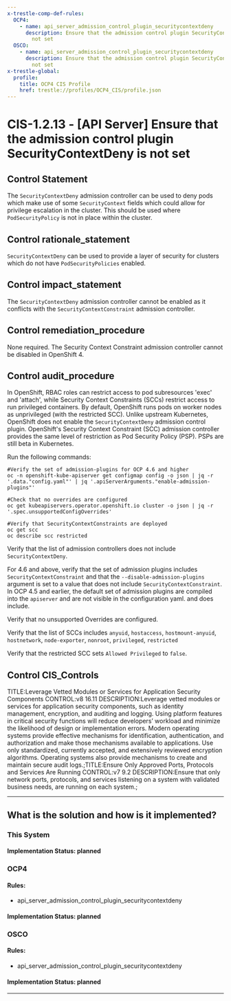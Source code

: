 ```yaml
---
x-trestle-comp-def-rules:
  OCP4:
    - name: api_server_admission_control_plugin_securitycontextdeny
      description: Ensure that the admission control plugin SecurityContextDeny is
        not set
  OSCO:
    - name: api_server_admission_control_plugin_securitycontextdeny
      description: Ensure that the admission control plugin SecurityContextDeny is
        not set
x-trestle-global:
  profile:
    title: OCP4 CIS Profile
    href: trestle://profiles/OCP4_CIS/profile.json
---
```


# CIS-1.2.13 - \[API Server\] Ensure that the admission control plugin SecurityContextDeny is not set

## Control Statement

The `SecurityContextDeny` admission controller can be used to deny pods which make use of some `SecurityContext` fields which could allow for privilege escalation in the cluster. This should be used where `PodSecurityPolicy` is not in place within the cluster.

## Control rationale_statement

`SecurityContextDeny` can be used to provide a layer of security for clusters which do not have `PodSecurityPolicies` enabled.

## Control impact_statement

The `SecurityContextDeny` admission controller cannot be enabled as it conflicts with the `SecurityContextConstraint` admission controller.

## Control remediation_procedure

None required. The Security Context Constraint admission controller cannot be disabled in OpenShift 4.

## Control audit_procedure

In OpenShift, RBAC roles can restrict access to pod subresources 'exec' and 'attach', while Security Context Constraints (SCCs) restrict access to run privileged containers. By default, OpenShift runs pods on worker nodes as unprivileged (with the restricted SCC). Unlike upstream Kubernetes, OpenShift does not enable the `SecurityContextDeny` admission control plugin. OpenShift's Security Context Constraint (SCC) admission controller provides the same level of restriction as Pod Security Policy (PSP). PSPs are still beta in Kubernetes.

Run the following commands:

```
#Verify the set of admission-plugins for OCP 4.6 and higher
oc -n openshift-kube-apiserver get configmap config -o json | jq -r '.data."config.yaml"' | jq '.apiServerArguments."enable-admission-plugins"'

#Check that no overrides are configured
oc get kubeapiservers.operator.openshift.io cluster -o json | jq -r '.spec.unsupportedConfigOverrides'

#Verify that SecurityContextConstraints are deployed
oc get scc
oc describe scc restricted
```

Verify that the list of admission controllers does not include `SecurityContextDeny`. 

For 4.6 and above, verify that the set of admission plugins includes `SecurityContextConstraint` and that the `--disable-admission-plugins` argument is set to a value that does not include `SecurityContextConstraint`. In OCP 4.5 and earlier, the default set of admission plugins are compiled into the `apiserver` and are not visible in the configuration yaml. and does include.

Verify that no unsupported Overrides are configured.

Verify that the list of SCCs includes `anyuid`, `hostaccess`, `hostmount-anyuid`, `hostnetwork`, `node-exporter`, `nonroot`, `privileged`, `restricted` 

Verify that the restricted SCC sets `Allowed Privileged` to `false`.

## Control CIS_Controls

TITLE:Leverage Vetted Modules or Services for Application Security Components CONTROL:v8 16.11 DESCRIPTION:Leverage vetted modules or services for application security components, such as identity management, encryption, and auditing and logging. Using platform features in critical security functions will reduce developers’ workload and minimize the likelihood of design or implementation errors. Modern operating systems provide effective mechanisms for identification, authentication, and authorization and make those mechanisms available to applications. Use only standardized, currently accepted, and extensively reviewed encryption algorithms. Operating systems also provide mechanisms to create and maintain secure audit logs.;TITLE:Ensure Only Approved Ports, Protocols and Services Are Running CONTROL:v7 9.2 DESCRIPTION:Ensure that only network ports, protocols, and services listening on a system with validated business needs, are running on each system.;

______________________________________________________________________

## What is the solution and how is it implemented?

<!-- For implementation status enter one of: implemented, partial, planned, alternative, not-applicable -->

<!-- Note that the list of rules under ### Rules: is read-only and changes will not be captured after assembly to JSON -->

### This System

<!-- Add implementation prose for the main This System component for control: CIS-1.2.13 -->

#### Implementation Status: planned

### OCP4

<!-- Add control implementation description here for control: CIS-1.2.13 -->

#### Rules:

  - api_server_admission_control_plugin_securitycontextdeny

#### Implementation Status: planned

### OSCO

<!-- Add control implementation description here for control: CIS-1.2.13 -->

#### Rules:

  - api_server_admission_control_plugin_securitycontextdeny

#### Implementation Status: planned

______________________________________________________________________

